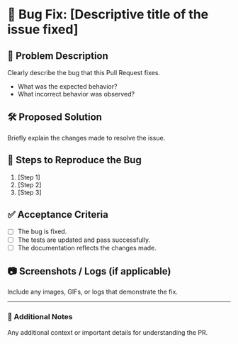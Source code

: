 # 🐛 Bug Fix: [Descriptive title of the issue fixed]

## 📝 Problem Description
Clearly describe the bug that this Pull Request fixes.

- What was the expected behavior?
- What incorrect behavior was observed?

## 🛠️ Proposed Solution
Briefly explain the changes made to resolve the issue.

## 🚨 Steps to Reproduce the Bug
1. [Step 1]
2. [Step 2]
3. [Step 3]

## ✅ Acceptance Criteria
- [ ] The bug is fixed.
- [ ] The tests are updated and pass successfully.
- [ ] The documentation reflects the changes made.

## 📷 Screenshots / Logs (if applicable)
Include any images, GIFs, or logs that demonstrate the fix.

---

### 📌 Additional Notes
Any additional context or important details for understanding the PR.
